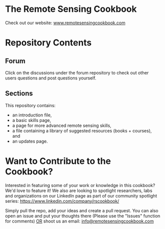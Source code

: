 # The Remote Sensing Cookbook

Check out our website: www.remotesensingcookbook.com



# Repository Contents

## Forum
Click on the discussions under the forum repository to check out other users questions and post questions yourself.

## Sections
This repository contains:
* an introduction file, 
* a basic skills page, 
* a page for more advanced remote sensing skills, 
* a file containing a library of suggested resources (books + courses), and
* an updates page.


# Want to Contribute to the Cookbook?
Interested in featuring some of your work or knowledge in this cookbook? We'd love to feature it! We also are looking to spotlight researchers, labs and organizations on our LinkedIn page as part of our community spotlight series: https://www.linkedin.com/company/rscookbook/

Simply pull the repo, add your ideas and create a pull request. You can also open an issue and put your thoughts there (Please use the "Issues" function for comments) <ins>OR</ins> shoot us an email: info@remotesensingcookbook.com
